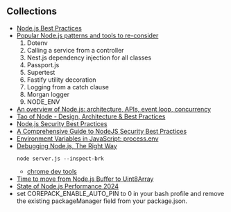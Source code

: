 
## Collections

- [Node.js Best Practices](https://github.com/goldbergyoni/nodebestpractices)
- [Popular Node.js patterns and tools to re-consider](https://practica.dev/blog/popular-nodejs-pattern-and-tools-to-reconsider/)
  1. Dotenv
  2. Calling a service from a controller
  3. Nest.js dependency injection for all classes
  4. Passport.js
  5. Supertest
  6. Fastify utility decoration
  7. Logging from a catch clause
  8. Morgan logger
  9. NODE_ENV
- [An overview of Node.js: architecture, APIs, event loop, concurrency](https://2ality.com/2022/09/nodejs-overview.html)
- [Tao of Node - Design, Architecture & Best Practices](https://alexkondov.com/tao-of-node/)
- [Node.js Security Best Practices](https://nodejs.org/en/docs/guides/security/)
- [A Comprehensive Guide to NodeJS Security Best Practices](https://javascript.plainenglish.io/a-comprehensive-guide-to-nodejs-security-best-practices-c852a100e81)
- [Environment Variables in JavaScript: process.env](https://dmitripavlutin.com/environment-variables-javascript/)
- [Debugging Node.js, The Right Way](https://www.builder.io/blog/debug-nodejs)
  ```shell
  node server.js --inspect-brk
  ```
  - [chrome dev tools](https://cdn.builder.io/api/v1/image/assets%252FYJIGb4i01jvw0SRdL5Bt%252Ff5dd633650214ff28d620d233299329b?format=webp&width=2000)
- [Time to move from Node.js Buffer to Uint8Array](https://sindresorhus.com/blog/goodbye-nodejs-buffer)
- [State of Node.js Performance 2024](https://nodesource.com/blog/State-of-Nodejs-Performance-2024)
- set COREPACK_ENABLE_AUTO_PIN to 0 in your bash profile and remove the existing packageManager field from your package.json.

